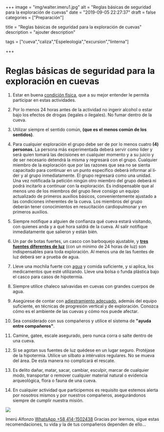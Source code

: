 +++
image = "img/walter.imeru1.jpg" 
alt = "Reglas básicas de seguridad para la exploración de cuevas" 
date = "2019-09-05 22:27:37"
draft = false 
categories = ["Preparación"] 

title = "Reglas básicas de seguridad para la exploración de cuevas" 
description = "ajouter description" 

tags = ["cueva","caliza","Espeleologia","excursion","linterna"] 

+++
# Reglas básicas de seguridad para la exploración en cuevas

1. Estar en buena [condición fí­sica](/post/entrenamiento-fisico-para-senderismo-y-montana/), que a su mejor entender le permita participar en estas actividades.

2. Por lo menos 24 horas antes de la actividad no ingerir alcohol o estar bajo los efectos de drogas (legales o ilegales). No fumar dentro de la cueva.

3. Utilizar siempre el sentido común, **(que es el menos común de los sentidos)**.

4. Para cualquier exploración el grupo debe ser de por lo menos cuatro **(4) personas**. La persona más experimentada deberá servir como lí­der y será quien tomará las decisiones en cualquier momento y a su juicio y de ser necesario detendrá la misma y regresará con el grupo. Cualquier miembro de la exploración que por las razones que sea no se sienta capacitado para continuar en un punto especí­fico deberá informar al lí­der y al grupo inmediatamente. El grupo regresará como una unidad. Una vez notificada la petición ningún otro miembro del grupo deberá ni podrá incitarlo a continuar con la exploración. Es indispensable que al menos uno de los miembros del grupo lleve consigo un equipo actualizado de primeros auxilios básicos, convenientemente ajustado a las condiciones inherentes de la cueva. Los miembros del grupo deberán tener conocimientos en resucitación cardiopulmonar y en primeros auxilios.

5. Siempre notifique a alguien de confianza qué cueva estará visitando, con quienes anda y a qué hora saldrá de la cueva. Al salir notifique inmediatamente que salieron y están bién.

6. Un par de botas fuertes, un casco con barboquejo ajustable, y [**tres fuentes diferentes de luz**](/post/sistema-de-iluminacion-para-espeleologia/) (con un mí­nimo de 24 horas de luz) son indispensables para toda exploración. Al menos una de las fuentes de luz deberá ser a prueba de agua.

7. Lleve una mochila fuerte con [agua](/post/protocolo-de-hidratacion/) y comida suficiente, y si aplica, los medicamentos que esté utilizando. Lleve una bolsa o funda plástica bajo el casco para casos de hipotermia.

8. Siempre utilice chaleco salvavidas en cuevas con grandes cuerpos de agua.

9. Asegúrese de contar con [adiestramiento adecuado](/post/curso-de-espeleologia-y-topografia), además del equipo suficiente, en técnicas de progresión vertical y de exploración. Conozca cómo es el ambiente de las cuevas y cómo nos puede afectar.

10. Sea considerado con sus compañeros y utilice el sistema de **"ayuda entre compañeros"**.

11. Camine, gatee, escale asegurado, pero nunca corra o salte dentro de una cueva.

12. Si se agotan sus fuentes de luz quédese en un lugar seguro. Protéjase de la hipotermia. Utilice un silbato a intérvalos regulares. No se mueva del área. De esta manera no complicará el rescate.

13. Es delito dañar, matar, sacar, cambiar, esculpir, marcar de cualquier modo, transportar o remover cualquier material natural o evidencia arqueológica, flora o fauna de una cueva.

14. En cualquier actividad que participemos es requisito que estemos alerta por nosotros mismos y por nuestros compañeros, asegurándonos siempre de cumplir nuestra misión.

![](/img/cueva1.jpg)
<!--![](img/cueva0.jpg)-->
Imerú Alfonzo [WhatsApp +58 414-1502438](https://wa.me/584141502438)
Gracias por leernos, sigue estas recomendaciones, tu vida y la de tus compañeros dependen de ello...
